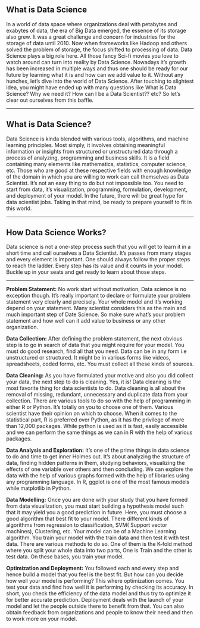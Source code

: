 ## What is Data Science

In a world of data space where organizations deal with petabytes and exabytes of data, the era of Big Data emerged, the essence of its storage also grew. It was a great challenge and concern for industries for the storage of data until 2010. Now when frameworks like Hadoop and others solved the problem of storage, the focus shifted to processing of data. Data Science plays a big role here. All those fancy Sci-fi movies you love to watch around can turn into reality by Data Science. Nowadays it’s growth has been increased in multiple ways and thus one should be ready for our future by learning what it is and how can we add value to it. Without any hunches, let’s dive into the world of Data Science.
After touching to slightest idea, you might have ended up with many questions like What is Data Science? Why we need it? How can I be a Data Scientist?? etc? So let’s clear out ourselves from this baffle.

---

## What is Data Science?
Data Science is kinda blended with various tools, algorithms, and machine learning principles. Most simply, it involves obtaining meaningful information or insights from structured or unstructured data through a process of analyzing, programming and business skills. It is a field containing many elements like mathematics, statistics, computer science, etc. Those who are good at these respective fields with enough knowledge of the domain in which you are willing to work can call themselves as Data Scientist. It’s not an easy thing to do but not impossible too. You need to start from data, it’s visualization, programming, formulation, development, and deployment of your model. In the future, there will be great hype for data scientist jobs. Taking in that mind, be ready to prepare yourself to fit in this world.

---

## How Data Science Works?
Data science is not a one-step process such that you will get to learn it in a short time and call ourselves a Data Scientist. It’s passes from many stages and every element is important. One should always follow the proper steps to reach the ladder. Every step has its value and it counts in your model. Buckle up in your seats and get ready to learn about those steps.

---

****Problem Statement:**** No work start without motivation, Data science is no exception though. It’s really important to declare or formulate your problem statement very clearly and precisely. Your whole model and it’s working depend on your statement. Many scientist considers this as the main and much important step of Date Science. So make sure what’s your problem statement and how well can it add value to business or any other organization.

**Data Collection:** After defining the problem statement, the next obvious step is to go in search of data that you might require for your model. You must do good research, find all that you need. Data can be in any form i.e unstructured or structured. It might be in various forms like videos, spreadsheets, coded forms, etc. You must collect all these kinds of sources.

**Data Cleaning:** As you have formulated your motive and also you did collect your data, the next step to do is cleaning. Yes, it is! Data cleaning is the most favorite thing for data scientists to do. Data cleaning is all about the removal of missing, redundant, unnecessary and duplicate data from your collection. There are various tools to do so with the help of programming in either R or Python. It’s totally on you to choose one of them. Various scientist have their opinion on which to choose. When it comes to the statistical part, R is preferred over Python, as it has the privilege of more than 12,000 packages. While python is used as it is fast, easily accessible and we can perform the same things as we can in R with the help of various packages.

**Data Analysis and Exploration:** It’s one of the prime things in data science to do and time to get inner Holmes out. It’s about analyzing the structure of data, finding hidden patterns in them, studying behaviors, visualizing the effects of one variable over others and then concluding. We can explore the data with the help of various graphs formed with the help of libraries using any programming language. In R, ggplot is one of the most famous models while matplotlib in Python.

**Data Modelling:** Once you are done with your study that you have formed from data visualization, you must start building a hypothesis model such that it may yield you a good prediction in future. Here, you must choose a good algorithm that best fit to your model. There different kinds of algorithms from regression to classification, SVM( Support vector machines), Clustering, etc. Your model can be of a Machine Learning algorithm. You train your model with the train data and then test it with test data. There are various methods to do so. One of them is the K-fold method where you split your whole data into two parts, One is Train and the other is test data. On these bases, you train your model.

**Optimization and Deployment:** You followed each and every step and hence build a model that you feel is the best fit. But how can you decide how well your model is performing? This where optimization comes. You test your data and find how well it is performing by checking its accuracy. In short, you check the efficiency of the data model and thus try to optimize it for better accurate prediction. Deployment deals with the launch of your model and let the people outside there to benefit from that. You can also obtain feedback from organizations and people to know their need and then to work more on your model.
